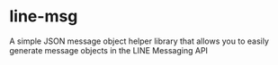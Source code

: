 # line-msg
A simple JSON message object helper library that allows you to easily generate message objects in the LINE Messaging API
